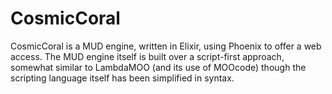 # CosmicCoral

CosmicCoral is a MUD engine, written in Elixir, using Phoenix to offer
a web access. The MUD engine itself is built over a script-first approach,
somewhat similar to LambdaMOO (and its use of MOOcode) though
the scripting language itself has been simplified in syntax.
